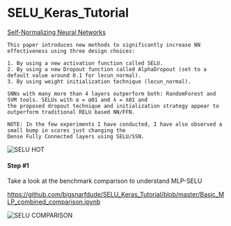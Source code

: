 # SELU_Keras_Tutorial

[Self-Normalizing Neural Networks](https://arxiv.org/abs/1706.02515)

```
This paper introduces new methods to significantly increase NN effectiveness using three design choices:

1. By using a new activation function called SELU. 
2. By using a new Dropout function called AlphaDropout (set to a default value around 0.1 for lecun_normal).
3. By using weight initialization technique (lecun_normal).

SNNs with many more than 4 layers outperform both: RandomForest and SVM tools. SELUs with α = α01 and λ = λ01 and 
the proposed dropout technique and initialization strategy appear to outperform traditional RELU based NN/FFN.

NOTE: In the few experiments I have conducted, I have also observed a small bump in scores just changing the 
Dense Fully Connected layers using SELU/SSN.

```

![SELU HOT](https://github.com/bigsnarfdude/SELU_Keras_Tutorial/blob/master/seluSoHotRightNow.jpg)


#### Step #1

Take a look at the benchmark comparison to understand MLP-SELU

https://github.com/bigsnarfdude/SELU_Keras_Tutorial/blob/master/Basic_MLP_combined_comparison.ipynb

![SELU COMPARISON](https://github.com/bigsnarfdude/SELU_Keras_Tutorial/blob/master/sleu.png)

